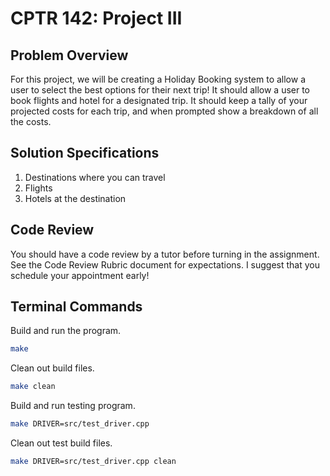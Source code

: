 # CPTR 142: Project III

## Problem Overview

For this project, we will be creating a Holiday Booking system to allow a 
user to select the best options for their next trip! It should allow a user 
to book flights and hotel for a designated trip. It should keep a tally of 
your projected costs for each trip, and when prompted show a breakdown of all the costs.

## Solution Specifications

1. Destinations where you can travel
1. Flights
1. Hotels at the destination


## Code Review

You should have a code review by a tutor before turning in the assignment.
See the Code Review Rubric document for expectations.
I suggest that you schedule your appointment early!


## Terminal Commands

Build and run the program.
```sh
make
```

Clean out build files.
```sh
make clean
```

Build and run testing program.
```sh
make DRIVER=src/test_driver.cpp
```

Clean out test build files.
```sh
make DRIVER=src/test_driver.cpp clean
```
